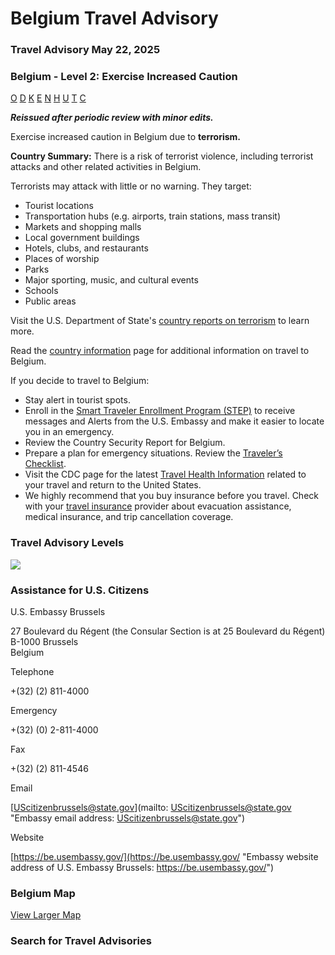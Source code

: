 # Belgium Travel Advisory

### Travel Advisory May 22, 2025

### Belgium - Level 2: Exercise Increased Caution

[O](javascript:void(0); "Tool Tip: Other")
[D](javascript:void(0); "Tool Tip: Wrongful Detention")
[K](javascript:void(0); "Tool Tip: Kidnap and Hostage")
[E](javascript:void(0); "Tool Tip: Event")
[N](javascript:void(0); "Tool Tip: Disaster")
[H](javascript:void(0); "Tool Tip: Health")
[U](javascript:void(0); "Tool Tip: Civil Unrest")
[T](javascript:void(0); "Tool Tip: Terrorism")
[C](javascript:void(0); "Tool Tip: Crimes")

***Reissued after periodic review with minor edits.***

Exercise increased caution in Belgium due to **terrorism.**

**Country Summary:** There is a risk of terrorist violence, including terrorist attacks and other related activities in Belgium.

Terrorists may attack with little or no warning. They target:

* Tourist locations
* Transportation hubs (e.g. airports, train stations, mass transit)
* Markets and shopping malls
* Local government buildings
* Hotels, clubs, and restaurants
* Places of worship
* Parks
* Major sporting, music, and cultural events
* Schools
* Public areas

Visit the U.S. Department of State's [country reports on terrorism](https://www.state.gov/country-reports-on-terrorism/) to learn more.

Read the [country information](https://travel.state.gov/content/travel/en/international-travel/International-Travel-Country-Information-Pages/Belgium.html) page for additional information on travel to Belgium.

If you decide to travel to Belgium:

* Stay alert in tourist spots.
* Enroll in the [Smart Traveler Enrollment Program (STEP)](https://mytravel.state.gov/s/step) to receive messages and Alerts from the U.S. Embassy and make it easier to locate you in an emergency.
* Review the Country Security Report for Belgium.
* Prepare a plan for emergency situations. Review the [Traveler’s Checklist](https://travel.state.gov/content/travel/en/international-travel/before-you-go/travelers-checklist.html).
* Visit the CDC page for the latest [Travel Health Information](https://wwwnc.cdc.gov/travel/destinations/traveler/none/belgium?s_cid=ncezid-dgmq-travel-single-001) related to your travel and return to the United States.
* We highly recommend that you buy insurance before you travel. Check with your [travel insurance](https://travel.state.gov/content/travel/en/international-travel/before-you-go/your-health-abroad/Insurance_Coverage_Overseas.html) provider about evacuation assistance, medical insurance, and trip cancellation coverage.

### Travel Advisory Levels

[![](/content/dam/NEWTravelAssets/images/travel-levelv1.svg)](/content/travel/en/international-travel/before-you-go/about-our-new-products.html "Travel Advisory Levels")

### Assistance for U.S. Citizens

U.S. Embassy Brussels

27 Boulevard du Régent (the Consular Section is at 25 Boulevard du Régent)  
B-1000 Brussels  
Belgium

Telephone

+(32) (2) 811-4000

Emergency

+(32) (0) 2-811-4000

Fax

+(32) (2) 811-4546

Email

[UScitizenbrussels@state.gov](mailto: UScitizenbrussels@state.gov "Embassy email address: UScitizenbrussels@state.gov")

Website

[https://be.usembassy.gov/](https://be.usembassy.gov/ "Embassy website address of U.S. Embassy Brussels: https://be.usembassy.gov/")

### Belgium Map

[View Larger Map](https://travelmaps.state.gov/TSGMap/?extent=-0.014801943,48.962438232,10.623742666,52.492843949 "Map of Belgium")



### Search for Travel Advisories